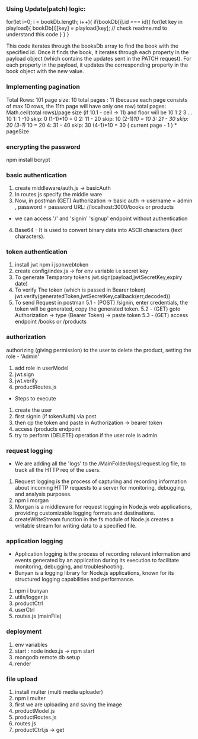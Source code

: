 ### Using Update(patch) logic:
for(let i=0; i < bookDb.length; i++){
        if(bookDb[i].id === id){
            for(let key in playload){
                bookDb[i][key] = playload[key]; // check readme.md to understand this code 
            }
        }
    }

This code iterates through the booksDb array to find the book with the specified id. Once it finds the book, it iterates through each property in the payload object (which contains the updates sent in the PATCH request). For each property in the payload, it updates the corresponding property in the book object with the new value.

### Implementing pagination
Total Rows: 101
page size: 10
total pages : 11 (because each page consists of max 10 rows, the 11th page will have only one row)
total pages:  Math.ceil(total rows)/page size (if 10.1 - ceil -> 11) and floor will be 10
1 2 3 ... 10
1: 1 -10   skip: 0   (1-1)*10 = 0
2: 11 - 20 skip: 10  (2-1)*10 = 10
3: 21 - 30  skip: 20 (3-1)* 10 = 20
4: 31 - 40 skip: 30  (4-1)*10 = 30
( current page - 1 ) * pageSize

### encrypting the password
npm install bcrypt

### basic authentication
1. create middleware/auth.js -> basicAuth
2. In routes.js specify the middle ware
3. Now, in postman (GET)
Authorization -> basic auth -> username = admin , password = password
URL: //localhost:3000/books or products
- we can access '/' and 'signin' 'signup' endpoint without authentication
4. Base64 - It is used to convert binary data into ASCII characters (text characters).

### token authentication
1. install jwt 
   npm i jsonwebtoken
2. create config/index.js -> for env variable i.e secret key
3. To generate Temparory tokens 
   jwt.sign(payload,jwtSecretKey,expiry date)
4. To verify The token (which is passed in Bearer token)
   jwt.verify(generatedToken,jwtSecretKey,callback(err,decoded))
5. To send Request in postman
   5.1 - (POST) /signin, enter credentials, the token will be generated, copy the generated token.
   5.2 - (GET) goto Authorization -> type (Bearer Token) -> paste token
   5.3 - (GET) access endpoint /books or /products

### authorization
authorizing (giving permission) to the user to delete the product, setting the role - 'Admin'
1. add role in userModel
2. jwt.sign
3. jwt.verify
4. productRoutes.js

- Steps to execute
1. create the user 
2. first signin (if tokenAuth) via post
3. then cp the token and paste in Authorization -> bearer token
4. access /products endpoint
5. try to perform (DELETE) operation if the user role is admin

### request logging
- We are adding all the 'logs' to the /MainFolder/logs/request.log file, to track all the HTTP req
of the users.
1. Request logging is the process of capturing and recording information about incoming HTTP
requests to a server for monitoring, debugging, and analysis purposes.
2. npm i morgan
3. Morgan is a middleware for request logging in Node.js web applications, providing customizable
logging formats and destinations.
4. createWriteStream function in the fs module of Node.js creates a writable stream for writing
data to a specified file.

### application logging
- Application logging is the process of recording relevant information and events generated by an application during its execution to facilitate monitoring, debugging, and troubleshooting.
- Bunyan is a logging library for Node.js applications, known for its structured logging capabilities and performance.
1. npm i bunyan
2. utils/logger.js
3. productCtrl
4. userCtrl
5. routes.js (mainFile)

### deployment 
1. env variables
2. start : node index.js -> npm start
3. mongodb remote db setup
4. render

### file upload
1. install multer (multi media uploader)
2. npm i multer
3. first we are uploading and saving the image
6. productModel.js
4. productRoutes.js
5. routes.js
7. productCtrl.js -> get 
